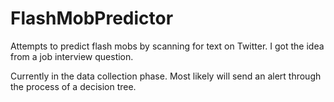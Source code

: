 FlashMobPredictor
=================

Attempts to predict flash mobs by scanning for text on Twitter. I got the idea from a job interview question.

Currently in the data collection phase. Most likely will send an alert through the process of a decision tree.
